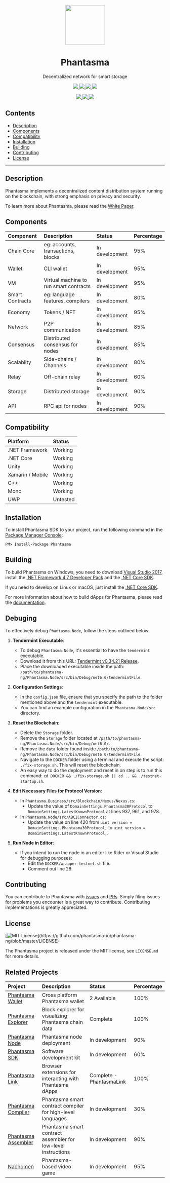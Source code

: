 <p align="center">
  <img
    src="/logo.png"
    width="125px"
  >
</p>

<h1 align="center">Phantasma</h1>

<p align="center">
  Decentralized network for smart storage
</p>

<p align="center">      
    <a href="https://github.com/phantasma-io/PhantasmaChain/workflows/.NET%20Core/badge.svg?branch=master">
        <img src="https://github.com/phantasma-io/PhantasmaChain/workflows/.NET%20Core/badge.svg">
    </a>
    <a href="https://github.com/phantasma-io/PhantasmaChain/blob/master/LICENSE">
        <img src="https://img.shields.io/badge/license-MIT-blue.svg">
    </a>
    <a href="https://discord.gg/RsKn8EN">
        <img src="https://img.shields.io/discord/404769727634997261.svg">
    </a>
    <a href="https://twitter.com/phantasmachain">
        <img src="https://img.shields.io/twitter/follow/phantasmachain.svg?style=social">
    </a>
</p>

<p align="center">
    <a href="">
        <img src="https://img.shields.io/github/last-commit/phantasma-io/phantasma-ng.svg?style=flat">
    </a>
    <a href="">
        <img src="https://img.shields.io/github/commit-activity/y/phantasma-io/phantasma-ng.svg?style=flat">
    </a>
    <a href="https://github.com/phantasma-io/phantasma-ng">
        <img src="https://tokei.rs/b1/github/phantasma-io/phantasma-ng">
    </a>
</p>

## Contents

- [Description](#description)
- [Components](#components)
- [Compatibility](#compatibility)
- [Installation](#installation)
- [Building](#building)
- [Contributing](#contributing)
- [License](#license)

---

## Description

Phantasma implements a decentralized content distribution system running on the blockchain, with strong emphasis on privacy and security.

To learn more about Phantasma, please read the [White Paper](https://phantasma.io/phantasma_whitepaper.pdf).

## Components

Component	| Description	| Status	| Percentage
:---------------------- | :------------ | :------------  | :------------ 
Chain Core 		| eg: accounts, transactions, blocks | In development | 95%
Wallet | CLI wallet | In development | 95%
VM 		| Virtual machine to run smart contracts | In development | 95%
Smart Contracts | eg: language features, compilers | In development | 80%
Economy | Tokens / NFT | In development | 95%
Network 			| P2P communication | In development | 85%
Consensus | Distributed consensus for nodes | In development | 85%
Scalabilty | Side-chains / Channels | In development | 80%
Relay | Off-chain relay | In development | 60%
Storage | Distributed storage | In development| 90%
API 			| RPC api for nodes | In development | 90%

## Compatibility

Platform 		| Status
:---------------------- | :------------
.NET Framework 		| Working
.NET Core 		| Working
Unity 			| Working
Xamarin / Mobile 	| Working
C++ 		| Working
Mono 			| Working
UWP 			| Untested

## Installation

To install Phantasma SDK to your project, run the following command in the [Package Manager Console](https://docs.nuget.org/ndocs/tools/package-manager-console):

```
PM> Install-Package Phantasma
```

## Building

To build Phantasma on Windows, you need to download [Visual Studio 2017](https://www.visualstudio.com/products/visual-studio-community-vs), install the [.NET Framework 4.7 Developer Pack](https://www.microsoft.com/en-us/download/details.aspx?id=55168) and the [.NET Core SDK](https://www.microsoft.com/net/core).

If you need to develop on Linux or macOS, just install the [.NET Core SDK](https://www.microsoft.com/net/core).

For more information about how to build dApps for Phantasma, please read the [documentation](http://phantasma.io/development).

## Debuging

To effectively debug `Phantasma.Node`, follow the steps outlined below:

1. **Tendermint Executable**:
    - To debug `Phantasma.Node`, it's essential to have the `tendermint` executable.
    - Download it from this URL: [Tendermint v0.34.21 Release](https://github.com/tendermint/tendermint/releases/tag/v0.34.21).
    - Place the downloaded executable inside the path: `/path/to/phantasma-ng/Phantasma.Node/src/bin/Debug/net6.0/tendermintFile`.

2. **Configuration Settings**:
    - In the `config.json` file, ensure that you specify the path to the folder mentioned above and the `tendermint` executable.
    - You can find an example configuration in the `Phantasma.Node/src` directory.

3. **Reset the Blockchain**:
    - Delete the `Storage` folder.
    - Remove the `Storage` folder located at `/path/to/phantasma-ng/Phantasma.Node/src/bin/Debug/net6.0/`.
    - Remove the `data` folder found inside `/path/to/phantasma-ng/Phantasma.Node/src/bin/Debug/net6.0/tendermintFile`.
    - Navigate to the `DOCKER` folder using a terminal and execute the script: `./fix-storage.sh`. This will reset the blockchain.
    - An easy way to do the deployment and reset in on step is to run this command: `cd DOCKER && ./fix-storage.sh || cd .. && ./testnet-startup.sh`.
4. **Edit Necessary Files for Protocol Version**:
    - In `Phantasma.Business/src/Blockchain/Nexus/Nexus.cs`:
        - Update the value of `DomainSettings.Phantasma30Protocol` to `DomainSettings.LatestKnownProtocol` at lines 937, 961, and 978.
    - In `Phantasma.Node/src/ABCIConnector.cs`:
        - Update the value on line 420 from `uint version = DomainSettings.Phantasma30Protocol;` to `uint version = DomainSettings.LatestKnownProtocol;`.

5. **Run Node in Editor**:
    - If you intend to run the node in an editor like Rider or Visual Studio for debugging purposes:
        - Edit the `DOCKER/wrapper-testnet.sh` file.
        - Comment out line 28.

## Contributing

You can contribute to Phantasma with [issues](https://github.com/Phantasma-io/PhantasmaChain/issues) and [PRs](https://github.com/Phantasma-io/PhantasmaChain/pulls). Simply filing issues for problems you encounter is a great way to contribute. Contributing implementations is greatly appreciated.

## License

[![MIT License](https://img.shields.io/apm/l/atomic-design-ui.svg?)](https://github.com/phantasma-io/phantasma-ng/blob/master/LICENSE)

The Phantasma project is released under the MIT license, see `LICENSE.md` for more details.

## Related Projects

Project	| Description	| Status	| Percentage
:---------------------- | :------------ | :------------  | :------------ 
[Phantasma Wallet](https://www.phantasma.io/wallets) 		| Cross platform Phantasma wallet | 2 Available | 100%
[Phantasma Explorer](https://explorer.phantasma.io/) | Block explorer for visualizing Phantasma chain data | Complete | 100%
[Phantasma Node](https://github.com/phantasma-io/PhantasmaNode) | Phantasma node deployment | In development | 90%
[Phantasma SDK](https://github.com/phantasma-io/PhantasmaSDK) 		| Software development kit | In development | 60%
[Phantasma Link](https://github.com/phantasma-io/PhantasmaLink) 		| Browser extensions for interacting with Phantasma dApps | Complete - PhantasmaLink | 100%
[Phantasma Compiler](https://github.com/phantasma-io/PhantasmaCompiler) | Phantasma smart contract compiler for high-level languages | In development | 30%
[Phantasma Assembler](https://github.com/phantasma-io/PhantasmaAssembler) | Phantasma smart contract assembler for low-level instructions | In development | 90%
[Nachomen](https://nacho.men) 			| Phantasma-based video game | In development | 95%
